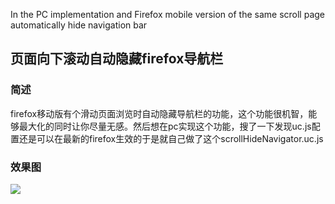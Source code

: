 In the PC implementation and Firefox mobile version of the same scroll page automatically hide navigation bar
## 页面向下滚动自动隐藏firefox导航栏
### 简述
firefox移动版有个滑动页面浏览时自动隐藏导航栏的功能，这个功能很机智，能够最大化的同时让你尽量无感。然后想在pc实现这个功能，搜了一下发现uc.js配置还是可以在最新的firefox生效的于是就自己做了这个scrollHideNavigator.uc.js
### 效果图

<img src="https://ozingi.github.io/img/Preview_scrollHideNavigator.gif"></img>
